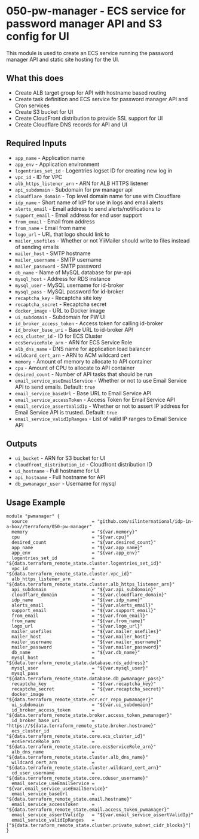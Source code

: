 # 050-pw-manager - ECS service for password manager API and S3 config for UI
This module is used to create an ECS service running the password manager API and static site hosting for the UI.

## What this does

 - Create ALB target group for API with hostname based routing
 - Create task definition and ECS service for password manager API and Cron services
 - Create S3 bucket for UI
 - Create CloudFront distribution to provide SSL support for UI
 - Create Cloudflare DNS records for API and UI

## Required Inputs

 - `app_name` - Application name
 - `app_env` - Application environment
 - `logentries_set_id` - Logentries logset ID for creating new log in
 - `vpc_id` - ID for VPC
 - `alb_https_listener_arn` - ARN for ALB HTTPS listener
 - `api_subdomain` - Subdomain for pw manager api
 - `cloudflare_domain` - Top level domain name for use with Cloudflare
 - `idp_name` - Short name of IdP for use in logs and email alerts
 - `alerts_email` - Email address to send alerts/notifications to
 - `support_email` - Email address for end user support
 - `from_email` - Email from address
 - `from_name` - Email from name
 - `logo_url` - URL that logo should link to
 - `mailer_usefiles` - Whether or not YiiMailer should write to files instead of sending emails
 - `mailer_host` - SMTP hostname
 - `mailer_username` - SMTP username
 - `mailer_password` - SMTP password
 - `db_name` - Name of MySQL database for pw-api
 - `mysql_host` - Address for RDS instance
 - `mysql_user` - MySQL username for id-broker
 - `mysql_pass` - MySQL password for id-broker
 - `recaptcha_key` - Recaptcha site key
 - `recaptcha_secret` - Recaptcha secret
 - `docker_image` - URL to Docker image
 - `ui_subdomain` - Subdomain for PW UI
 - `id_broker_access_token` - Access token for calling id-broker
 - `id_broker_base_uri` - Base URL to id-broker API
 - `ecs_cluster_id` - ID for ECS Cluster
 - `ecsServiceRole_arn` - ARN for ECS Service Role
 - `alb_dns_name` - DNS name for application load balancer
 - `wildcard_cert_arn` - ARN to ACM wildcard cert
 - `memory` - Amount of memory to allocate to API container
 - `cpu` - Amount of CPU to allocate to API container
 - `desired_count` - Number of API tasks that should be run
 - `email_service_useEmailService` - Whether or not to use Email Service API to send emails. Default: `true`
 - `email_service_baseUrl` - Base URL to Email Service API
 - `email_service_accessToken` - Access Token for Email Service API
 - `email_service_assertValidIp` - Whether or not to assert IP address for Email Service API is trusted. Default: `true`
 - `email_service_validIpRanges` - List of valid IP ranges to Email Service API

## Outputs

 - `ui_bucket` - ARN for S3 bucket for UI
 - `cloudfront_distribution_id` - Cloudfront distribution ID
 - `ui_hostname` - Full hostname for UI
 - `api_hostname` - Full hostname for API
 - `db_pwmanager_user` - Username for mysql

## Usage Example

```hcl
module "pwmanager" {
  source                        = "github.com/silinternational/idp-in-a-box//terraform/050-pw-manager"
  memory                        = "${var.memory}"
  cpu                           = "${var.cpu}"
  desired_count                 = "${var.desired_count}"
  app_name                      = "${var.app_name}"
  app_env                       = "${var.app_env}"
  logentries_set_id             = "${data.terraform_remote_state.cluster.logentries_set_id}"
  vpc_id                        = "${data.terraform_remote_state.cluster.vpc_id}"
  alb_https_listener_arn        = "${data.terraform_remote_state.cluster.alb_https_listener_arn}"
  api_subdomain                 = "${var.api_subdomain}"
  cloudflare_domain             = "${var.cloudflare_domain}"
  idp_name                      = "${var.idp_name}"
  alerts_email                  = "${var.alerts_email}"
  support_email                 = "${var.support_email}"
  from_email                    = "${var.from_email}"
  from_name                     = "${var.from_name}"
  logo_url                      = "${var.logo_url}"
  mailer_usefiles               = "${var.mailer_usefiles}"
  mailer_host                   = "${var.mailer_host}"
  mailer_username               = "${var.mailer_username}"
  mailer_password               = "${var.mailer_password}"
  db_name                       = "${var.db_name}"
  mysql_host                    = "${data.terraform_remote_state.database.rds_address}"
  mysql_user                    = "${var.mysql_user}"
  mysql_pass                    = "${data.terraform_remote_state.database.db_pwmanager_pass}"
  recaptcha_key                 = "${var.recaptcha_key}"
  recaptcha_secret              = "${var.recaptcha_secret}"
  docker_image                  = "${data.terraform_remote_state.ecr.ecr_repo_pwmanager}"
  ui_subdomain                  = "${var.ui_subdomain}"
  id_broker_access_token        = "${data.terraform_remote_state.broker.access_token_pwmanager}"
  id_broker_base_uri            = "https://${data.terraform_remote_state.broker.hostname}"
  ecs_cluster_id                = "${data.terraform_remote_state.core.ecs_cluster_id}"
  ecsServiceRole_arn            = "${data.terraform_remote_state.core.ecsServiceRole_arn}"
  alb_dns_name                  = "${data.terraform_remote_state.cluster.alb_dns_name}"
  wildcard_cert_arn             = "${data.terraform_remote_state.cluster.wildcard_cert_arn}"
  cd_user_username              = "${data.terraform_remote_state.core.cduser_username}"
  email_service_useEmailService = "${var.email_service_useEmailService}"
  email_service_baseUrl         = "${data.terraform_remote_state.email.hostname}"
  email_service_accessToken     = "${data.terraform_remote_state.email.access_token_pwmanager}"
  email_service_assertValidIp   = "${var.email_service_assertValidIp}"
  email_service_validIpRanges   = ["${data.terraform_remote_state.cluster.private_subnet_cidr_blocks}"]
}
```
